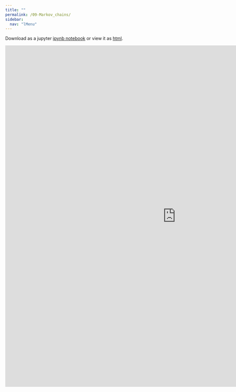 ```yaml
---
title: ""
permalink: /09-Markov_chains/
sidebar:
  nav: "lMenu"
---
```


Download as a jupyter [ipynb notebook](https://datascience-intro.github.io/1MS041-2022/notebooks/09-Markov_chains.ipynb) or view it as [html](https://datascience-intro.github.io/1MS041-2022/notebooks/09-Markov_chains.html).

<iframe src="https://datascience-intro.github.io/1MS041-2022/notebooks/09-Markov_chains.html" width="1080" height="1080" frameborder="0"></iframe>

    